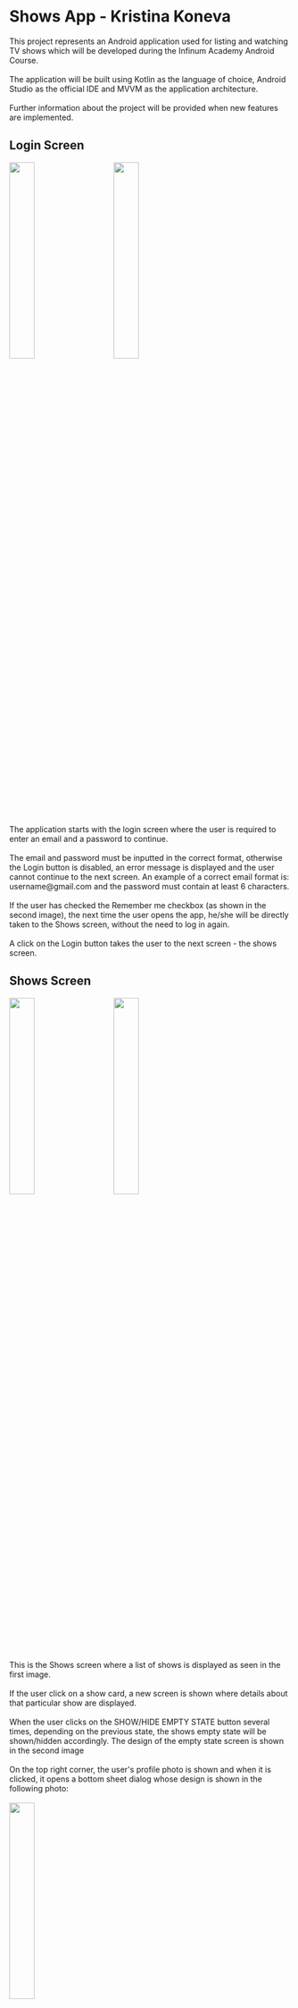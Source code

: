 # Shows App - Kristina Koneva
This project represents an Android application
used for listing and watching TV shows which will be developed
during the Infinum Academy Android Course. <br /> <br />
The application will be built using Kotlin as the language of choice,
Android Studio as the official IDE and MVVM as the application architecture. <br /> <br />
Further information about the project will be provided when new features are implemented.

## Login Screen
<p align="left">
<img src="README_images/login_screen_without_input.png" width="30%" height="30%"/>
&nbsp; &nbsp; &nbsp; &nbsp;
<img src="README_images/login_screen_with_input.png" width="30%" height="30%"/>
</p>
The application starts with the login screen where the user is required to enter an email and a password to continue. <br /><br />
The email and password must be inputted in the correct format, otherwise the Login button is disabled, an error message is displayed and the user cannot continue to the next screen. 
An example of a correct email format is: username@gmail.com and the password must contain at least 6 characters. <br /> <br />
If the user has checked the Remember me checkbox (as shown in the second image), the next time the user opens the app, 
he/she will be directly taken to the Shows screen, without the need to log in again. <br /> <br />
A click on the Login button takes the user to the next screen - the shows screen.

## Shows Screen
<p align="left">
<img src="README_images/shows_screen.png" width="30%" height="30%"/>
&nbsp; &nbsp; &nbsp; &nbsp;
<img src="README_images/shows_screen_empty_state.png" width="30%" height="30%"/>
</p>
This is the Shows screen where a list of shows is displayed as seen in the first image. <br /> <br />
If the user click on a show card, a new screen is shown where details about that particular show are displayed. <br /> <br />
When the user clicks on the SHOW/HIDE EMPTY STATE button several times, 
depending on the previous state, the shows empty state will be shown/hidden accordingly. 
The design of the empty state screen is shown in the second image <br /> <br />
On the top right corner, the user's profile photo is shown and when it is clicked, it opens a bottom sheet dialog whose design is shown in the following photo: <br /> <br />
<img src="README_images/profile_photo_dialog.png" width="30%" height="30%"/> <br /> <br />
In the bottom sheet dialog, the user's profile photo and email are displayed. Below them, there are two button: one for changing the profile photo and one for logging out. <br /> <br />
If the user click on the button - Change profile photo, 
a new bottom sheet dialog is opened where the user can choose whether to change the photo 
by taking a photo directly from the Camera app or choose a photo from his/her gallery. This bottom sheet dialog is shown below: <br /> <br />
<img src="README_images/change_profile_photo_method.png" width="30%" height="30%"/> <br /> <br />
If the user clicks on the logout button from the previously shown bottom sheet dialog, an alert dialog will be shown where the user has to confirm their logout: <br /> <br />
<img src="README_images/logout_alert_dialog.png" width="30%" height="30%"/> <br /> <br />
If the user confirms their logout, he/she is taken back to the Login screen.

## Show Details Screen
<p align="left">
<img src="README_images/show_details_screen.png" width="30%" height="30%"/>
</p>
This Show Details screen appears when a user clicks on a particular show card in the shows list. <br /> <br />
There is a photo and description about the show and at the bottom there is a reviews section which is initially empty. 
When the user clicks on the WRITE A REVIEW button, a bottom sheet dialog is opened, so that the user can enter a review. <br /> <br />
On the top of this screen, there is a toolbar with a back button (represented as a back arrow) on it. When the back button is clicked, 
the user is taken back to the Shows screen.

## Write a Review Bottom Sheet Dialog
<p align="left">
<img src="README_images/write_review_dialog_without_input.png" width="30%" height="30%"/>
&nbsp; &nbsp; &nbsp; &nbsp;
<img src="README_images/write_review_dialog_with_input.png" width="30%" height="30%"/>
</p>
This bottom sheet dialog is opened once the user clicks on the WRITE A REVIEW button from the Show Details screen.
The review consists of a rating and a comment. <br /> <br />
The first image shows how the dialog looks before the user has inputted anything. The SUBMIT button is disabled
as long as the user hasn't given a rating. To be able to submit a review, 
only the rating is mandatory and the comment is optional. <br /> <br />
The second image shows how the dialog looks once the user has given a rating 
and inputted some text in the comment field which leads to the SUBMIT button becoming enabled. <br /> <br />
The dialog can be dismissed by clicking somewhere outside the dialog or by clicking the x button on the top right corner of the dialog.

## Reviews Section
<p align="left">
<img src="README_images/reviews_section.png" width="30%" height="30%"/>
</p>
The image above shows how the reviews will be displayed once they are submitted. <br /> <br />
A placeholder profile photo, the username, the rating and the comment are displayed for each review.
On the top of all reviews, a status about them is shown: how many reviews are there and what is the average rating calculated from all of them. 
The average rating is additionally represented with a rating bar.